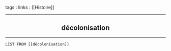 tags : 
links : [[Histoire]]

****

<h2 style="text-align: center;"> décolonisation </h2>

****


```dataview
LIST FROM [[décolonisation]]
```
